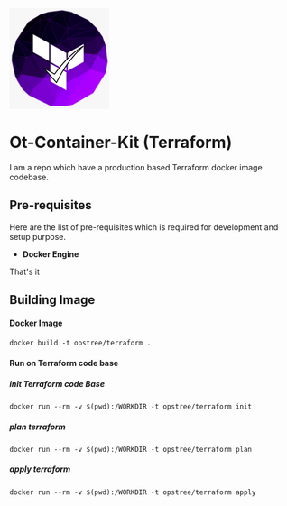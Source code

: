 <p align="left">
  <img src="./img/opstree_terraform_lint.png">
</p>

# Ot-Container-Kit (Terraform)

I am a repo which have a production based Terraform docker image codebase.

## Pre-requisites

Here are the list of pre-requisites which is required for development and setup purpose.

- **Docker Engine**

That's it

## Building Image

#### Docker Image

```shell
docker build -t opstree/terraform .
```

#### Run on Terraform code base

##### init Terraform code Base
```shell
docker run --rm -v $(pwd):/WORKDIR -t opstree/terraform init
```
##### plan terraform 
```shell
docker run --rm -v $(pwd):/WORKDIR -t opstree/terraform plan
```
##### apply terraform 
```shell
docker run --rm -v $(pwd):/WORKDIR -t opstree/terraform apply 
```

